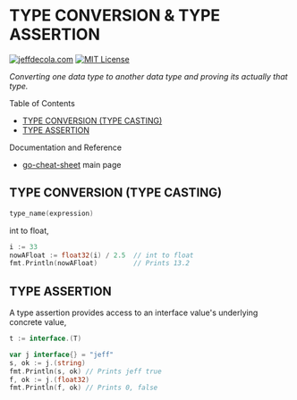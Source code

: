 # TYPE CONVERSION & TYPE ASSERTION

[![jeffdecola.com](https://img.shields.io/badge/website-jeffdecola.com-blue)](https://jeffdecola.com)
[![MIT License](https://img.shields.io/:license-mit-blue.svg)](https://jeffdecola.mit-license.org)

_Converting one data type to another data type and
proving its actually that type._

Table of Contents

* [TYPE CONVERSION (TYPE CASTING)](https://github.com/JeffDeCola/my-cheat-sheets/blob/master/software/development/languages/go-cheat-sheet/type-conversion-and-type-assertion.md#type-conversion-type-casting)
* [TYPE ASSERTION](https://github.com/JeffDeCola/my-cheat-sheets/blob/master/software/development/languages/go-cheat-sheet/type-conversion-and-type-assertion.md#type-assertion)

Documentation and Reference

* [go-cheat-sheet](https://github.com/JeffDeCola/my-cheat-sheets/tree/master/software/development/languages/go-cheat-sheet#go-cheat-sheet)
  main page

## TYPE CONVERSION (TYPE CASTING)

```go
type_name(expression)
```

int to float,

```go
i := 33
nowAFloat := float32(i) / 2.5  // int to float
fmt.Println(nowAFloat)         // Prints 13.2
```

## TYPE ASSERTION

A type assertion provides access to an interface value's underlying
concrete value,

```go
t := interface.(T)
```

```go
var j interface{} = "jeff"
s, ok := j.(string)
fmt.Println(s, ok) // Prints jeff true
f, ok := j.(float32)
fmt.Println(f, ok) // Prints 0, false
```
